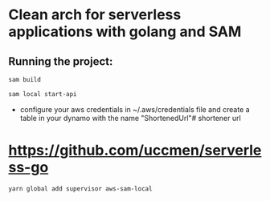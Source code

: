 # Clean arch for serverless applications with golang and SAM

## Running the project:

```bash
sam build

sam local start-api
```

* configure your aws credentials in ~/.aws/credentials file and create a table in your dynamo with the name "ShortenedUrl"# shortener url



# https://github.com/uccmen/serverless-go

```bash
yarn global add supervisor aws-sam-local
```